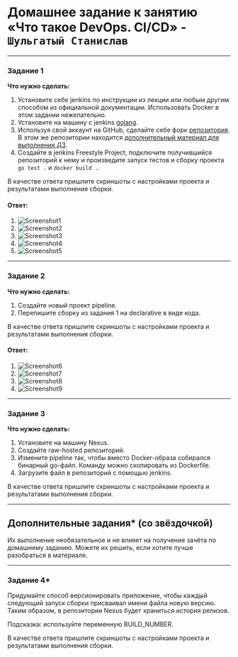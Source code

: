 # Домашнее задание к занятию «Что такое DevOps. СI/СD» - `Шульгатый Станислав`

---

### Задание 1

**Что нужно сделать:**

1. Установите себе jenkins по инструкции из лекции или любым другим способом из официальной документации. Использовать Docker в этом задании нежелательно.
2. Установите на машину с jenkins [golang](https://golang.org/doc/install).
3. Используя свой аккаунт на GitHub, сделайте себе форк [репозитория](https://github.com/netology-code/sdvps-materials.git). В этом же репозитории находится [дополнительный материал для выполнения ДЗ](https://github.com/netology-code/sdvps-materials/blob/main/CICD/8.2-hw.md).
3. Создайте в jenkins Freestyle Project, подключите получившийся репозиторий к нему и произведите запуск тестов и сборку проекта ```go test .``` и  ```docker build .```.

В качестве ответа пришлите скриншоты с настройками проекта и результатами выполнения сборки.

#### Ответ:


1. ![Screenshot1](https://github.com/megasts/home_work_wnrl/blob/main/img/Screenshot1.png)
2. ![Screenshot2](https://github.com/megasts/home_work_wnrl/blob/main/img/Screenshot2.png)
3. ![Screenshot3](https://github.com/megasts/home_work_wnrl/blob/main/img/Screenshot3.png)
4. ![Screenshot4](https://github.com/megasts/home_work_wnrl/blob/main/img/Screenshot4.png)
5. ![Screenshot5](https://github.com/megasts/home_work_wnrl/blob/main/img/Screenshot5.png)

---

### Задание 2

**Что нужно сделать:**

1. Создайте новый проект pipeline.
2. Перепишите сборку из задания 1 на declarative в виде кода.

В качестве ответа пришлите скриншоты с настройками проекта и результатами выполнения сборки.

#### Ответ:


1. ![Screenshot6](https://github.com/megasts/home_work_wnrl/blob/main/img/Screenshot6.png)
2. ![Screenshot7](https://github.com/megasts/home_work_wnrl/blob/main/img/Screenshot7.png)
3. ![Screenshot8](https://github.com/megasts/home_work_wnrl/blob/main/img/Screenshot8.png)
4. ![Screenshot9](https://github.com/megasts/home_work_wnrl/blob/main/img/Screenshot9.png)


---

### Задание 3

**Что нужно сделать:**

1. Установите на машину Nexus.
1. Создайте raw-hosted репозиторий.
1. Измените pipeline так, чтобы вместо Docker-образа собирался бинарный go-файл. Команду можно скопировать из Dockerfile.
1. Загрузите файл в репозиторий с помощью jenkins.

В качестве ответа пришлите скриншоты с настройками проекта и результатами выполнения сборки.

---
## Дополнительные задания* (со звёздочкой)

Их выполнение необязательное и не влияет на получение зачёта по домашнему заданию. Можете их решить, если хотите лучше разобраться в материале.

---

### Задание 4*

Придумайте способ версионировать приложение, чтобы каждый следующий запуск сборки присваивал имени файла новую версию. Таким образом, в репозитории Nexus будет храниться история релизов.

Подсказка: используйте переменную BUILD_NUMBER.

В качестве ответа пришлите скриншоты с настройками проекта и результатами выполнения сборки.

